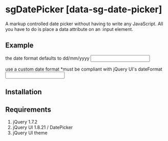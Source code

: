 # sgDatePicker [data-sg-date-picker]

A markup controlled date picker without having to write any JavaScript. All you have to do is place a data attribute on an :input element.



## Example

the date format defaults to dd/mm/yyyy
<code><input type="text" data-sg-date-picker=""></code>

use a custom date format *must be compliant with jQuery UI's dateFormat
<code><input type="text" data-sg-date-picker='{ "dateFormat":"yy/mm/dd" }'></code>



## Installation

<code><script src="sg-date-picker.min.js"></script></code>



## Requirements

1. jQuery 1.7.2
2. jQuery UI 1.8.21 / DatePicker
3. jQuery UI theme
